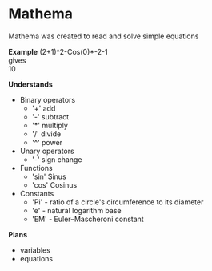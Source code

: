 # Mathema
Mathema was created to read and solve simple equations

**Example**
(2+1)^2-Cos(0)*-2-1  
gives  
10  

**Understands**
  * Binary operators
    * '+'  add
    * '-'  subtract  
    * '*'  multiply
    * '/'  divide
    * '^'  power
  * Unary operators
    * '-'  sign change
  * Functions
    * 'sin' Sinus
    * 'cos' Cosinus
  * Constants
    * 'Pi' - ratio of a circle's circumference to its diameter
    * 'e' - natural logarithm base
	* 'EM' - Euler–Mascheroni constant
	
 **Plans**
   - variables
   - equations

